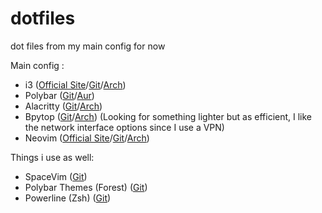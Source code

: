 # dotfiles
dot files from my main config for now

Main config :
 - i3 ([Official Site](https://i3wm.org/)/[Git](https://github.com/i3/i3)/[Arch](https://archlinux.org/packages/community/x86_64/i3-wm/))
 - Polybar ([Git](https://github.com/polybar/polybar)/[Aur](https://aur.archlinux.org/packages/polybar/))
 - Alacritty ([Git](https://github.com/alacritty/alacritty)/[Arch](https://archlinux.org/packages/community/x86_64/alacritty/))
 - Bpytop ([Git](https://github.com/aristocratos/bpytop)/[Arch](https://archlinux.org/packages/community/any/bpytop/)) (Looking for something lighter but as efficient, I like the network interface options since I use a VPN)
 - Neovim ([Official Site](https://neovim.io/)/[Git](https://github.com/neovim/neovim)/[Arch](https://archlinux.org/packages/community/x86_64/neovim/))

Things i use as well:
 - SpaceVim ([Git](https://github.com/SpaceVim/SpaceVim))
 - Polybar Themes (Forest) ([Git](https://github.com/adi1090x/polybar-themes))
 - Powerline (Zsh) ([Git](https://github.com/powerline/powerline))
